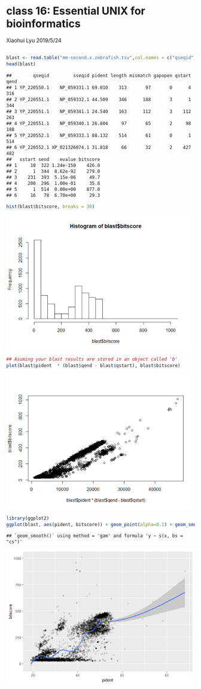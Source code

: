 class 16: Essential UNIX for bioinformatics
================
Xiaohui Lyu
2019/5/24

## 

``` r
blast <- read.table("mm-second.x.zebrafish.tsv",col.names = c("qseqid", "sseqid", "pident", "length", "mismatch", "gapopen", "qstart", "qend", "sstart", "send", "evalue", "bitscore"))
head(blast)
```

    ##        qseqid         sseqid pident length mismatch gapopen qstart qend
    ## 1 YP_220550.1    NP_059331.1 69.010    313       97       0      4  316
    ## 2 YP_220551.1    NP_059332.1 44.509    346      188       3      1  344
    ## 3 YP_220551.1    NP_059341.1 24.540    163      112       3    112  263
    ## 4 YP_220551.1    NP_059340.1 26.804     97       65       2     98  188
    ## 5 YP_220552.1    NP_059333.1 88.132    514       61       0      1  514
    ## 6 YP_220552.1 XP_021326074.1 31.818     66       32       2    427  482
    ##   sstart send    evalue bitscore
    ## 1     10  322 1.24e-150    426.0
    ## 2      1  344  8.62e-92    279.0
    ## 3    231  393  5.15e-06     49.7
    ## 4    200  296  1.00e-01     35.8
    ## 5      1  514  0.00e+00    877.0
    ## 6     16   78  6.70e+00     29.3

``` r
hist(blast$bitscore, breaks = 30)
```

![](class16_files/figure-gfm/unnamed-chunk-2-1.png)<!-- -->

``` r
## Asuming your blast results are stored in an object called 'b'
plot(blast$pident  * (blast$qend - blast$qstart), blast$bitscore)
```

![](class16_files/figure-gfm/unnamed-chunk-3-1.png)<!-- -->

``` r
library(ggplot2)
ggplot(blast, aes(pident, bitscore)) + geom_point(alpha=0.1) + geom_smooth()
```

    ## `geom_smooth()` using method = 'gam' and formula 'y ~ s(x, bs = "cs")'

![](class16_files/figure-gfm/unnamed-chunk-4-1.png)<!-- -->
